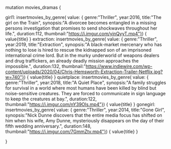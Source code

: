 mutation movies_dramas {

 girl1: insertmovies_by_genre(
    value: { 
      genre:"Thriller", 
      year:2016,
      title:"The girl on the Train",
      synopsis:"A divorcee becomes entangled in a missing persons investigation that promises to send shockwaves throughout her life.",
      duration:112,
      thumbnail:"https://i.imgur.com/yinQyyT.mp4"}) {
    value{title}
  }
  extraction: insertmovies_by_genre(
    value: { 
      genre:"Thriller", 
      year:2019,
      title:"Extraction",
      synopsis:"A black-market mercenary who has nothing to lose is hired to rescue the kidnapped son of an imprisoned international crime lord. But in the murky underworld of weapons dealers and drug traffickers, an already deadly mission approaches the impossible.",
      duration:132,
      thumbnail:"https://www.indiewire.com/wp-content/uploads/2020/04/Chris-Hemsworth-Extraction-Trailer-Netflix.jpg?w=740"}) {
    value{title}
  }
  quietplace: insertmovies_by_genre(
    value: { 
      genre:"Thriller", 
      year:2018,
      title:"A Quiet Place",
      synopsis:"A family struggles for survival in a world where most humans have been killed by blind but noise-sensitive creatures. They are forced to communicate in sign language to keep the creatures at bay.",
      duration:122,
      thumbnail:"https://i.imgur.com/nY39Ols.mp4"}) {
    value{title}
  }
  gonegirl: insertmovies_by_genre(
    value: { 
      genre:"Thriller", 
      year:2014,
      title:"Gone Girl",
      synopsis:"Nick Dunne discovers that the entire media focus has shifted on him when his wife, Amy Dunne, mysteriously disappears on the day of their fifth wedding anniversary.",
      duration:148,
      thumbnail:"https://i.imgur.com/7GmmZtv.mp4"}) {
    value{title}
  }

}